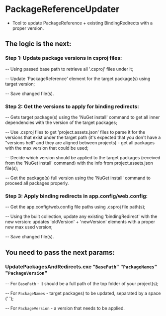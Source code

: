 # PackageReferenceUpdater
 - Tool to update PackageReference + existing BindingRedirects with a proper version.

## The logic is the next:

### Step 1: Update package versions in csproj files:
-- Using passed base path to retrieve all '.csproj' files under it;

-- Update 'PackageReference' element for the target package(s) using target version;

-- Save changed file(s).

### Step 2: Get the versions to apply for binding redirects:
-- Gets target package(s) using the 'NuGet install' command to get all inner dependencies with the version of the target packages;

-- Use .csproj files to get 'project.assets.json' files to parse it for the versions that exist under the target path (it's expected that you don't have a "versions hell" and they are aligned between projects) - get all packages with the max version that could be used;

-- Decide which version should be applied to the target packages (received from the 'NuGet install' command) with the info from project.assets.json file(s);

-- Get the package(s) full version using the 'NuGet install' command to proceed all packages properly.

### Step 3: Apply binding redirects in app.config/web.config:
-- Get the app.config/web.config file paths using .csproj file path(s);

-- Using the built collection, update any existing 'bindingRedirect' with the new version: updates 'oldVersion' + 'newVersion' elements with a proper new max used version;

-- Save changed file(s).

## You need to pass the next params:

### UpdatePackagesAndRedirects.exe "`BasePath`" "`PackageNames`" "`PackageVersion`"
-- For `BasePath` - it should be a full path of the top folder of your project(s);

-- For `PackageNames` - target packages) to be updated, separated by a space (' ');

-- For `PackageVersion` - a version that needs to be applied.
